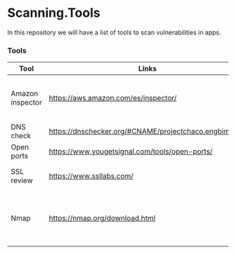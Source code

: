 # Scanning.Tools
In this repository we will have a list of tools to scan vulnerabilities in apps.

### Tools
| Tool             | Links                         | Scanning                     |
|------------------|-------------------------------------|------------------------------|
| Amazon inspector           |  https://aws.amazon.com/es/inspector/    | Escanea imagenes de ECR, escanea ec2 and lambdas   |
| DNS check           | https://dnschecker.org/#CNAME/projectchaco.engbim.com | Servidores y VMs            |
| Open ports           | https://www.yougetsignal.com/tools/open-ports/ | Open ports in the servers   |
| SSL review           | https://www.ssllabs.com/ | Vulnerabilities in the dockers   |
| Nmap           | https://nmap.org/download.html | Escanea versiones viejas de paquetes y puertos abiertos   |
